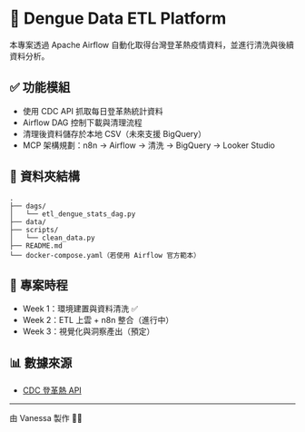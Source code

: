 # 🦟 Dengue Data ETL Platform

本專案透過 Apache Airflow 自動化取得台灣登革熱疫情資料，並進行清洗與後續資料分析。

## ✅ 功能模組
- 使用 CDC API 抓取每日登革熱統計資料
- Airflow DAG 控制下載與清理流程
- 清理後資料儲存於本地 CSV（未來支援 BigQuery）
- MCP 架構規劃：n8n → Airflow → 清洗 → BigQuery → Looker Studio

## 📁 資料夾結構
```
.
├── dags/
│   └── etl_dengue_stats_dag.py
├── data/
├── scripts/
│   └── clean_data.py
├── README.md
└── docker-compose.yaml（若使用 Airflow 官方範本）
```

## 📅 專案時程
- Week 1：環境建置與資料清洗 ✅
- Week 2：ETL 上雲 + n8n 整合（進行中）
- Week 3：視覺化與洞察產出（預定）

## 📊 數據來源
- [CDC 登革熱 API](https://data.cdc.gov.tw/dataset/7c9245d0-8a53-4663-8ea5-4f1c8ed6a760)

---
由 Vanessa 製作 👩‍💻